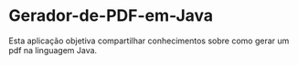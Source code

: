 # Gerador-de-PDF-em-Java
Esta aplicação objetiva compartilhar conhecimentos sobre como gerar um pdf na linguagem Java.
